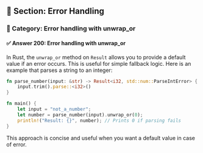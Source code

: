 ## 📘 Section: Error Handling
### 🔹 Category: Error handling with unwrap_or
#### ✅ Answer 200: Error handling with unwrap_or

In Rust, the `unwrap_or` method on `Result` allows you to provide a default value if an error occurs. This is useful for simple fallback logic. Here is an example that parses a string to an integer:

```rust
fn parse_number(input: &str) -> Result<i32, std::num::ParseIntError> {
    input.trim().parse::<i32>()
}

fn main() {
    let input = "not_a_number";
    let number = parse_number(input).unwrap_or(0);
    println!("Result: {}", number); // Prints 0 if parsing fails
}
```

This approach is concise and useful when you want a default value in case of error.
